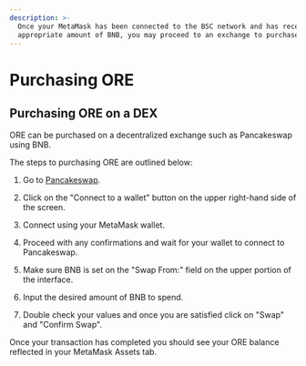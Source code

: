```yaml
---
description: >-
  Once your MetaMask has been connected to the BSC network and has received an
  appropriate amount of BNB, you may proceed to an exchange to purchase ORE.
---
```


# Purchasing ORE

## Purchasing ORE on a DEX

ORE can be purchased on a decentralized exchange such as Pancakeswap using BNB.

The steps to purchasing ORE are outlined below:

1. Go to [Pancakeswap](https://pancakeswap.finance/swap#/swap?outputCurrency=0xD50f71d0Cc64C228074332cd3c597a63556BdB67).

2. Click on the "Connect to a wallet" button on the upper right-hand side of the screen.

3. Connect using your MetaMask wallet.

4. Proceed with any confirmations and wait for your wallet to connect to Pancakeswap.

5. Make sure BNB is set on the "Swap From:" field on the upper portion of the interface.

6. Input the desired amount of BNB to spend.

7. Double check your values and once you are satisfied click on "Swap" and "Confirm Swap".

Once your transaction has completed you should see your ORE balance reflected in your MetaMask Assets tab.





